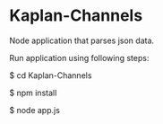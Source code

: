 # Kaplan-Channels

Node application that parses json data.


Run application using following steps:

$ cd Kaplan-Channels

$ npm install

$ node app.js
